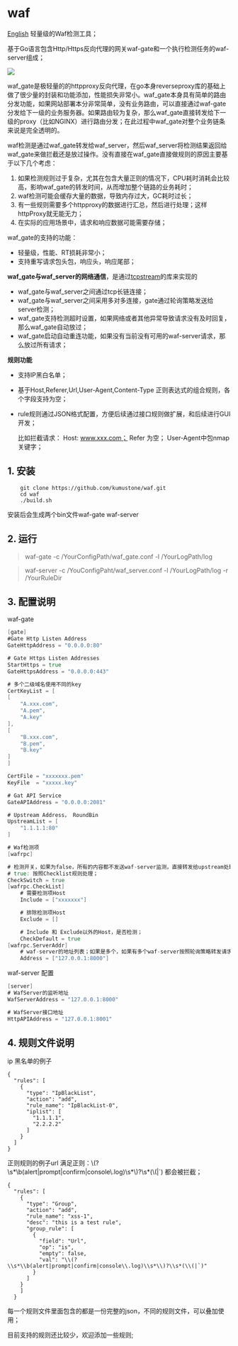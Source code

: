 # waf

[English](README_en.md)
轻量级的Waf检测工具；

基于Go语言包含Http/Https反向代理的网关waf-gate和一个执行检测任务的waf-server组成；

![](https://github.com/kumustone/waf/blob/master/doc/waf-1.jpg)



waf_gate是极轻量的的httpproxy反向代理，在go本身reverseproxy库的基础上做了很少量的封装和功能添加，性能损失非常小。waf_gate本身具有简单的路由分发功能，如果网站部署本分非常简单，没有业务路由，可以直接通过waf-gate分发给下一级的业务服务器。如果路由较为复杂，那么waf_gate直接转发给下一级的proxy（比如NGINX）进行路由分发；在此过程中waf_gate对整个业务链条来说是完全透明的。

waf检测是通过waf_gate转发给waf_server，然后waf_server将检测结果返回给waf_gate来做拦截还是放过操作。没有直接在waf_gate直接做规则的原因主要基于以下几个考虑：

1. 如果检测规则过于复杂，尤其在包含大量正则的情况下，CPU耗时消耗会比较高，影响waf_gate的转发时间，从而增加整个链路的业务耗时；
2. waf检测可能会缓存大量的数据，导致内存过大，GC耗时过长；
3. 有一些规则需要多个httpproxy的数据进行汇总，然后进行处理；这样httpProxy就无能无力；
4. 在实际的应用场景中，请求和响应数据可能需要存储；



waf_gate的支持的功能：

- 轻量级，性能、RT损耗非常小；
- 支持重写请求包头包，响应头，响应尾部；



**waf_gate与waf_server的网络通信**，是通过[tcpstream](<https://github.com/kumustone/tcpstream>)的库来实现的

- waf_gate与waf_server之间通过tcp长链连接；
- waf_gate与waf_server之间采用多对多连接，gate通过轮询策略发送给server检测；
- waf_gate支持检测超时设置，如果网络或者其他异常导致请求没有及时回复，那么waf_gate自动放过；
- waf_gate启动自动重连功能，如果没有当前没有可用的waf-server请求，那么放过所有请求；

**规则功能**

- 支持IP黑白名单；

- 基于Host,Referer,Url,User-Agent,Content-Type 正则表达式的组合规则，各个字段支持为空；

- rule规则通过JSON格式配置，方便后续通过接口规则做扩展，和后续进行GUI开发；

    比如拦截请求： Host: www.xxx.com； Refer 为空； User-Agent中包nmap关键字；

## 1. 安装

```
    git clone https://github.com/kumustone/waf.git
    cd waf 
    ./build.sh
```

 安装后会生成两个bin文件waf-gate waf-server

## 2. 运行

 > waf-gate -c /YourConfigPath/waf_gate.conf -l /YourLogPath/log 

 > waf-server -c /YouConfigPaht/waf_server.conf -l /YourLogPath/log -r /YourRuleDir

## 3. 配置说明

waf-gate  

```go
[gate]
#Gate Http Listen Address
GateHttpAddress = "0.0.0.0:80"

# Gate Https Listen Addresses
StartHttps = true
GateHttpsAddress = "0.0.0.0:443"

# 多个二级域名使用不同的key
CertKeyList = [
[
    "A.xxx.com",
    "A.pem",
    "A.key"
],
[
    "B.xxx.com",
    "B.pem",
    "B.key"
]
]

CertFile = "xxxxxxx.pem"
KeyFile  = "xxxxx.key"

# Gat API Service
GateAPIAddress = "0.0.0.0:2081"

# Upstream Address， RoundBin
UpstreamList = [
    "1.1.1.1:80"
]

# Waf检测项
[wafrpc]

# 检测开关，如果为false，所有的内容都不发送waf-server监测，直接转发给upstream处理；
# true: 按照Checklist规则处理；
CheckSwitch = true
[wafrpc.CheckList]
    # 需要检测项Host
    Include = ["xxxxxxx"]

    # 排除检测项Host
    Exclude = []

    # Include 和 Exclude以外的Host，是否检测；
    CheckDefault = true
[wafrpc.ServerAddr]
    # waf-server的地址列表；如果是多个，如果有多个waf-server按照轮询策略转发请求；
    Address = ["127.0.0.1:8000"]

```

waf-server 配置

```go
[server]
# WafServer的监听地址
WafServerAddress = "127.0.0.1:8000"

# WafServer接口地址
HttpAPIAddress = "127.0.0.1:8001"

```

## 4. 规则文件说明

ip 黑名单的例子
```
{
  "rules": [
    {
      "type": "IpBlackList",
      "action": "add",
      "rule_name": "IpBlackList-0",
      "iplist": [
        "1.1.1.1",
        "2.2.2.2"
      ]
    }
  ]
}
```

正则规则的例子url 满足正则：\\(?\\s*\\b(alert|prompt|confirm|console\\.log)\\s*\\)?\\s*(\\(|`) 都会被拦截；

```
{
  "rules": [
    {
      "type": "Group",
      "action": "add",
      "rule_name": "xss-1",
      "desc": "this is a test rule",
      "group_rule": [
        {
          "field": "Url",
          "op": "is",
          "empty": false,
          "val": "\\(?\\s*\\b(alert|prompt|confirm|console\\.log)\\s*\\)?\\s*(\\(|`)"
        }
      ]
    }
    ]
  }
```

每一个规则文件里面包含的都是一份完整的json，不同的规则文件，可以叠加使用；

目前支持的规则还比较少，欢迎添加一些规则;

